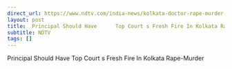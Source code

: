 ```yaml
---
direct_url: https://www.ndtv.com/india-news/kolkata-doctor-rape-murder-rg-kar-medical-college-principal-should-have-top-courts-fresh-fire-in-kolkata-rape-murder-6393611
layout: post
title:  Principal Should Have      Top Court s Fresh Fire In Kolkata Rape-Murder
subtitle: NDTV
tags: []
---
```


 Principal Should Have      Top Court s Fresh Fire In Kolkata Rape-Murder
